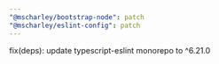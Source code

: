 ```yaml
---
"@mscharley/bootstrap-node": patch
"@mscharley/eslint-config": patch
---
```


fix(deps): update typescript-eslint monorepo to ^6.21.0
